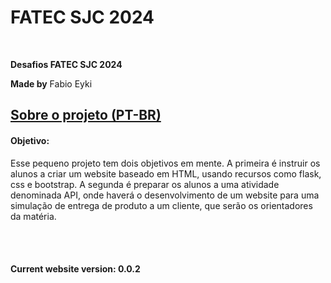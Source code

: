# FATEC SJC 2024

<br>

**Desafios FATEC SJC 2024**

**Made by** Fabio Eyki

[Sobre o projeto (PT-BR)](Objetivo)
------------------

#### **Objetivo:**

Esse pequeno projeto tem dois objetivos em mente. A primeira é instruir os alunos a criar um website baseado em HTML, usando recursos como flask, css e bootstrap. A segunda é preparar os alunos a uma atividade denominada API, onde haverá o desenvolvimento de um website para uma simulação de entrega de produto a um cliente, que serão os orientadores da matéria.

<br><br>

#### Current website version: 0.0.2

